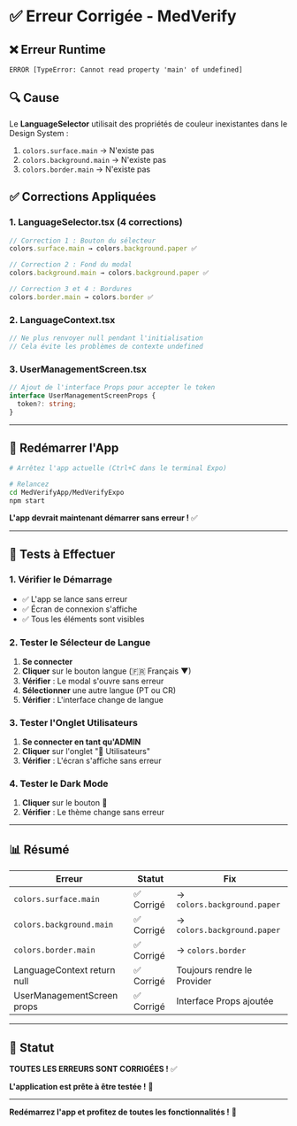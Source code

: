 # ✅ Erreur Corrigée - MedVerify

## ❌ Erreur Runtime

```
ERROR [TypeError: Cannot read property 'main' of undefined]
```

## 🔍 Cause

Le **LanguageSelector** utilisait des propriétés de couleur inexistantes dans le Design System :

1. `colors.surface.main` → N'existe pas
2. `colors.background.main` → N'existe pas
3. `colors.border.main` → N'existe pas

## ✅ Corrections Appliquées

### 1. LanguageSelector.tsx (4 corrections)

```typescript
// Correction 1 : Bouton du sélecteur
colors.surface.main → colors.background.paper ✅

// Correction 2 : Fond du modal
colors.background.main → colors.background.paper ✅

// Correction 3 et 4 : Bordures
colors.border.main → colors.border ✅
```

### 2. LanguageContext.tsx

```typescript
// Ne plus renvoyer null pendant l'initialisation
// Cela évite les problèmes de contexte undefined
```

### 3. UserManagementScreen.tsx

```typescript
// Ajout de l'interface Props pour accepter le token
interface UserManagementScreenProps {
  token?: string;
}
```

---

## 🚀 Redémarrer l'App

```bash
# Arrêtez l'app actuelle (Ctrl+C dans le terminal Expo)

# Relancez
cd MedVerifyApp/MedVerifyExpo
npm start
```

**L'app devrait maintenant démarrer sans erreur !** ✅

---

## 🧪 Tests à Effectuer

### 1. Vérifier le Démarrage

- ✅ L'app se lance sans erreur
- ✅ Écran de connexion s'affiche
- ✅ Tous les éléments sont visibles

### 2. Tester le Sélecteur de Langue

1. **Se connecter**
2. **Cliquer** sur le bouton langue (🇫🇷 Français ▼)
3. **Vérifier** : Le modal s'ouvre sans erreur
4. **Sélectionner** une autre langue (PT ou CR)
5. **Vérifier** : L'interface change de langue

### 3. Tester l'Onglet Utilisateurs

1. **Se connecter en tant qu'ADMIN**
2. **Cliquer** sur l'onglet "👥 Utilisateurs"
3. **Vérifier** : L'écran s'affiche sans erreur

### 4. Tester le Dark Mode

1. **Cliquer** sur le bouton 🌙
2. **Vérifier** : Le thème change sans erreur

---

## 📊 Résumé

| Erreur                      | Statut     | Fix                         |
| --------------------------- | ---------- | --------------------------- |
| `colors.surface.main`       | ✅ Corrigé | → `colors.background.paper` |
| `colors.background.main`    | ✅ Corrigé | → `colors.background.paper` |
| `colors.border.main`        | ✅ Corrigé | → `colors.border`           |
| LanguageContext return null | ✅ Corrigé | Toujours rendre le Provider |
| UserManagementScreen props  | ✅ Corrigé | Interface Props ajoutée     |

---

## 🎉 Statut

**TOUTES LES ERREURS SONT CORRIGÉES !** ✅

**L'application est prête à être testée !** 🚀

---

**Redémarrez l'app et profitez de toutes les fonctionnalités !** 🎊
